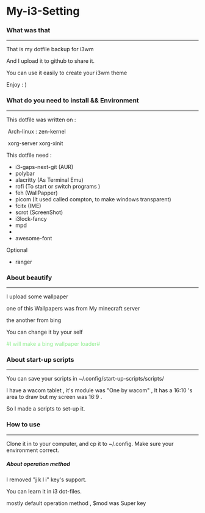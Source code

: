 # My-i3-Setting

### What was that

---

That is my dotfile backup for i3wm

And I upload it to github to share it.

You can use it easily to create your i3wm theme

Enjoy : )



### What do you need to install && Environment

---

This dotfile was written on :

​	Arch-linux : zen-kernel

​	xorg-server xorg-xinit

This dotfile need :

*   i3-gaps-next-git (AUR)
*   polybar
*   alacritty (As Terminal Emu)
*   rofi (To start or switch programs )
*   feh (WallPapper)
*   picom (It used called compton, to make windows transparent)
*   fcitx (IME)
*   scrot (ScreenShot)
*   i3lock-fancy
*   mpd 
*   
*   awesome-font

Optional

* ranger

  


### About beautify

---

I upload some wallpaper 

one of this Wallpapers was from My minecraft server

the another from bing

You can change it by your self 

<font color=lightgreen>#I will make a bing wallpaper loader#</font> 



### About start-up scripts

---

You can save your scripts in ~/.config/start-up-scripts/scripts/

I have a wacom tablet , it's module was "One by wacom" , It has a 16:10 's area to draw but my screen was 16:9 .

So I made a scripts to set-up it.



### How to use

---

Clone it in to your computer, and cp it to ~/.config. Make sure your environment correct.

##### About operation method

I removed "j k l i" key's support.

You can learn it in i3 dot-files.

mostly default operation method , $mod was Super key
